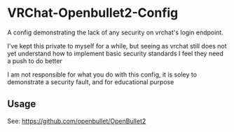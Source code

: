 # VRChat-Openbullet2-Config
A config demonstrating the lack of any security on vrchat's login endpoint. 

I've kept this private to myself for a while, but seeing as vrchat still does not yet understand how to implement basic security standards I feel they need a push to do better

I am not responsible for what you do with this config, it is soley to demonstrate a security fault, and for educational purpose

## Usage

See: https://github.com/openbullet/OpenBullet2
